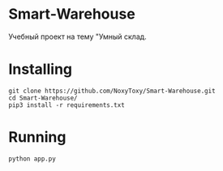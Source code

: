 # Smart-Warehouse
Учебный проект на тему "Умный склад.

# Installing
    git clone https://github.com/NoxyToxy/Smart-Warehouse.git  
    cd Smart-Warehouse/  
    pip3 install -r requirements.txt

# Running
    python app.py
